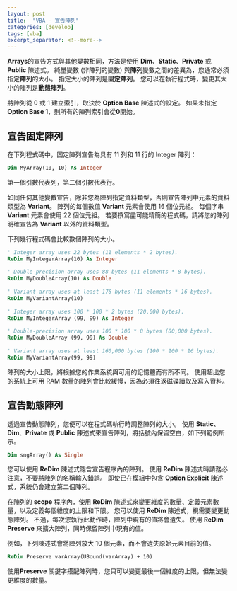 ```yaml
---
layout: post
title:  "VBA - 宣告陣列"
categories: [develop]
tags: [vba]
excerpt_separator: <!--more-->
---
```


**Arrays**的宣告方式與其他變數相同，方法是使用 **Dim**、**Static**、**Private** 或 **Public** 陳述式。 純量變數 (非陣列的變數) 與**陣列**變數之間的差異為，您通常必須指定**陣列**的大小。
指定大小的陣列是**固定陣列**。 您可以在執行程式時，變更其大小的陣列是**動態陣列**。<!--more-->

將陣列從 0 或 1 建立索引，取決於 **Option Base** 陳述式的設定。 如果未指定 **Option Base 1**，則所有的陣列索引會從**0**開始。

## 宣告固定陣列

在下列程式碼中，固定陣列宣告為具有 11 列和 11 行的 Integer 陣列：

```vb
Dim MyArray(10, 10) As Integer 
```

第一個引數代表列，第二個引數代表行。

如同任何其他變數宣告，除非您為陣列指定資料類型，否則宣告陣列中元素的資料類型為 **Variant**。 陣列的每個數值 **Variant** 元素會使用 16 個位元組。 每個字串 **Variant** 元素會使用 22 個位元組。 若要撰寫盡可能精簡的程式碼，請將您的陣列明確宣告為 **Variant** 以外的資料類型。

下列幾行程式碼會比較數個陣列的大小。

```vb
' Integer array uses 22 bytes (11 elements * 2 bytes). 
ReDim MyIntegerArray(10) As Integer 
 
' Double-precision array uses 88 bytes (11 elements * 8 bytes). 
ReDim MyDoubleArray(10) As Double 
 
' Variant array uses at least 176 bytes (11 elements * 16 bytes). 
ReDim MyVariantArray(10) 
 
' Integer array uses 100 * 100 * 2 bytes (20,000 bytes). 
ReDim MyIntegerArray (99, 99) As Integer 
 
' Double-precision array uses 100 * 100 * 8 bytes (80,000 bytes). 
ReDim MyDoubleArray (99, 99) As Double 
 
' Variant array uses at least 160,000 bytes (100 * 100 * 16 bytes). 
ReDim MyVariantArray(99, 99) 
```

陣列的大小上限，將根據您的作業系統與可用的記憶體而有所不同。 使用超出您的系統上可用 RAM 數量的陣列會比較緩慢，因為必須往返磁碟讀取及寫入資料。

## 宣告動態陣列

透過宣告動態陣列，您便可以在程式碼執行時調整陣列的大小。 使用 **Static**、**Dim**、**Private** 或 **Public** 陳述式來宣告陣列，將括號內保留空白，如下列範例所示。

```vb
Dim sngArray() As Single 
```

您可以使用 **ReDim** 陳述式隱含宣告程序內的陣列。 使用 **ReDim** 陳述式時請務必注意，不要將陣列的名稱輸入錯誤。 即使已在模組中包含 **Option Explicit** 陳述式，系統仍會建立第二個陣列。

在陣列的 **scope** 程序內，使用 **ReDim** 陳述式來變更維度的數量、定義元素數量，以及定義每個維度的上限和下限。 您可以使用 **ReDim** 陳述式，視需要變更動態陣列。 不過，每次您執行此動作時，陣列中現有的值將會遺失。 使用 **ReDim Preserve** 來擴大陣列，同時保留陣列中現有的值。

例如，下列陳述式會將陣列放大 10 個元素，而不會遺失原始元素目前的值。

```vb
ReDim Preserve varArray(UBound(varArray) + 10) 
```

使用**Preserve** 關鍵字搭配陣列時，您只可以變更最後一個維度的上限，但無法變更維度的數量。
